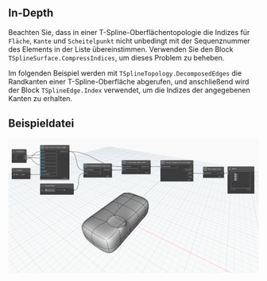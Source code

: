 ## In-Depth
Beachten Sie, dass in einer T-Spline-Oberflächentopologie die Indizes für `Fläche`, `Kante` und `Scheitelpunkt` nicht unbedingt mit der Sequenznummer des Elements in der Liste übereinstimmen. Verwenden Sie den Block `TSplineSurface.CompressIndices`, um dieses Problem zu beheben.

Im folgenden Beispiel werden mit `TSplineTopology.DecomposedEdges` die Randkanten einer T-Spline-Oberfläche abgerufen, und anschließend wird der Block `TSplineEdge.Index` verwendet, um die Indizes der angegebenen Kanten zu erhalten.

## Beispieldatei

![Example](./Autodesk.DesignScript.Geometry.TSpline.TSplineEdge.Index_img.jpg)

